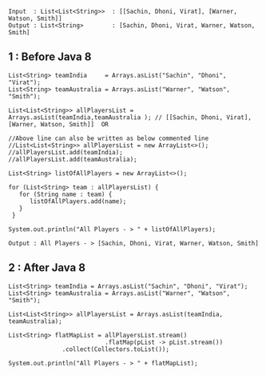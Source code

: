     Input  : List<List<String>>  : [[Sachin, Dhoni, Virat], [Warner, Watson, Smith]]
    Output : List<String>        : [Sachin, Dhoni, Virat, Warner, Watson, Smith]

 ## 1 : Before Java 8 

    List<String> teamIndia     = Arrays.asList("Sachin", "Dhoni", "Virat");
    List<String> teamAustralia = Arrays.asList("Warner", "Watson", "Smith");
    
    List<List<String>> allPlayersList = Arrays.asList(teamIndia,teamAustralia ); // [[Sachin, Dhoni, Virat], [Warner, Watson, Smith]]  OR 
    
    //Above line can also be written as below commented line
    //List<List<String>> allPlayersList = new ArrayList<>();
    //allPlayersList.add(teamIndia);
    //allPlayersList.add(teamAustralia);
    
    List<String> listOfAllPlayers = new ArrayList<>();
    
    for (List<String> team : allPlayersList) {
       for (String name : team) {
          listOfAllPlayers.add(name);
       }
     }
			
    System.out.println("All Players - > " + listOfAllPlayers);  
			
    Output : All Players - > [Sachin, Dhoni, Virat, Warner, Watson, Smith]

	
		
 ## 2 : After Java 8
 
    List<String> teamIndia = Arrays.asList("Sachin", "Dhoni", "Virat");
    List<String> teamAustralia = Arrays.asList("Warner", "Watson", "Smith");
    
    List<List<String>> allPlayersList = Arrays.asList(teamIndia, teamAustralia);
    
    List<String> flatMapList = allPlayersList.stream()
                               .flatMap(pList -> pList.stream())
			       .collect(Collectors.toList());
    
    System.out.println("All Players - > " + flatMapList);
